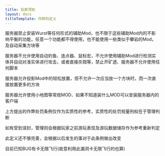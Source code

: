 ```yaml
---
title: 玩家须知
layout: docs
titleTemplate: 作弊的定义
---
```

服务器禁止安装Wurst等任何形式的辅助Mod，也不限于这些辅助Mod内的不影响平衡的功能，任意一个功能都不得使用，也不能使用一些类似于攀岩的Mod，及自动采集方块等

服务器不允许使用自动钓鱼、连点器、鼠标宏，不允许使用辅助Mod进行检测实体并自动对准实体进行攻击，或者直接杀戮等，禁止开矿透、服务器不允许使用任何脚本

服务器允许投影Mod中的轻松放置，但不允许一次应当放一个方块时，而一次直接放置更多的方块

服务器允许使用小地图等常规MOD、如果不知道装什么MOD可以安装服务器内的客户端

上方提出的作弊处罚条例仅作为实质性的参考，实质性的处罚规量刑权在于管理判断

如有受到误封，管理则会根据玩家之前游玩表现及游玩数据储存作为参考重新判定

此定义还不够完善，会根据以后发生的事对于此条例做出改变

目前已知BUG有卡无限飞行(故意利用此漏洞卡无限飞行的也算)